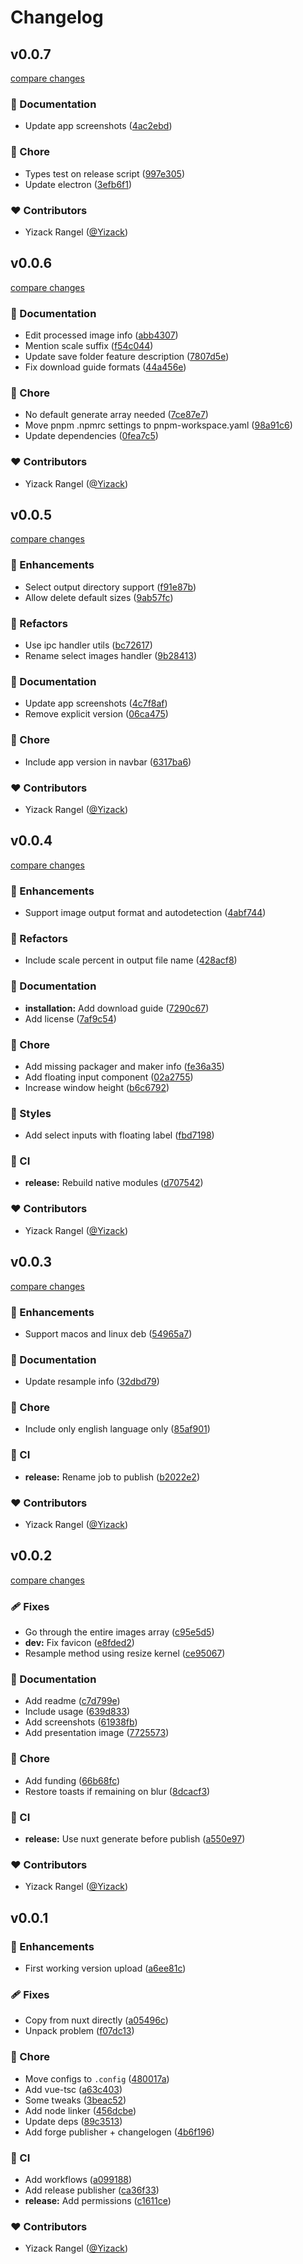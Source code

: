 # Changelog


## v0.0.7

[compare changes](https://github.com/Yizack/emotes-resizer/compare/v0.0.6...v0.0.7)

### 📖 Documentation

- Update app screenshots ([4ac2ebd](https://github.com/Yizack/emotes-resizer/commit/4ac2ebd))

### 🏡 Chore

- Types test on release script ([997e305](https://github.com/Yizack/emotes-resizer/commit/997e305))
- Update electron ([3efb6f1](https://github.com/Yizack/emotes-resizer/commit/3efb6f1))

### ❤️ Contributors

- Yizack Rangel ([@Yizack](https://github.com/Yizack))

## v0.0.6

[compare changes](https://github.com/Yizack/emotes-resizer/compare/v0.0.5...v0.0.6)

### 📖 Documentation

- Edit processed image info ([abb4307](https://github.com/Yizack/emotes-resizer/commit/abb4307))
- Mention scale suffix ([f54c044](https://github.com/Yizack/emotes-resizer/commit/f54c044))
- Update save folder feature description ([7807d5e](https://github.com/Yizack/emotes-resizer/commit/7807d5e))
- Fix download guide formats ([44a456e](https://github.com/Yizack/emotes-resizer/commit/44a456e))

### 🏡 Chore

- No default generate array needed ([7ce87e7](https://github.com/Yizack/emotes-resizer/commit/7ce87e7))
- Move pnpm .npmrc settings to pnpm-workspace.yaml ([98a91c6](https://github.com/Yizack/emotes-resizer/commit/98a91c6))
- Update dependencies ([0fea7c5](https://github.com/Yizack/emotes-resizer/commit/0fea7c5))

### ❤️ Contributors

- Yizack Rangel ([@Yizack](https://github.com/Yizack))

## v0.0.5

[compare changes](https://github.com/Yizack/emotes-resizer/compare/v0.0.4...v0.0.5)

### 🚀 Enhancements

- Select output directory support ([f91e87b](https://github.com/Yizack/emotes-resizer/commit/f91e87b))
- Allow delete default sizes ([9ab57fc](https://github.com/Yizack/emotes-resizer/commit/9ab57fc))

### 💅 Refactors

- Use ipc handler utils ([bc72617](https://github.com/Yizack/emotes-resizer/commit/bc72617))
- Rename select images handler ([9b28413](https://github.com/Yizack/emotes-resizer/commit/9b28413))

### 📖 Documentation

- Update app screenshots ([4c7f8af](https://github.com/Yizack/emotes-resizer/commit/4c7f8af))
- Remove explicit version ([06ca475](https://github.com/Yizack/emotes-resizer/commit/06ca475))

### 🏡 Chore

- Include app version in navbar ([6317ba6](https://github.com/Yizack/emotes-resizer/commit/6317ba6))

### ❤️ Contributors

- Yizack Rangel ([@Yizack](https://github.com/Yizack))

## v0.0.4

[compare changes](https://github.com/Yizack/emotes-resizer/compare/v0.0.3...v0.0.4)

### 🚀 Enhancements

- Support image output format and autodetection ([4abf744](https://github.com/Yizack/emotes-resizer/commit/4abf744))

### 💅 Refactors

- Include scale percent in output file name ([428acf8](https://github.com/Yizack/emotes-resizer/commit/428acf8))

### 📖 Documentation

- **installation:** Add download guide ([7290c67](https://github.com/Yizack/emotes-resizer/commit/7290c67))
- Add license ([7af9c54](https://github.com/Yizack/emotes-resizer/commit/7af9c54))

### 🏡 Chore

- Add missing packager and maker info ([fe36a35](https://github.com/Yizack/emotes-resizer/commit/fe36a35))
- Add floating input component ([02a2755](https://github.com/Yizack/emotes-resizer/commit/02a2755))
- Increase window height ([b6c6792](https://github.com/Yizack/emotes-resizer/commit/b6c6792))

### 🎨 Styles

- Add select inputs with floating label ([fbd7198](https://github.com/Yizack/emotes-resizer/commit/fbd7198))

### 🤖 CI

- **release:** Rebuild native modules ([d707542](https://github.com/Yizack/emotes-resizer/commit/d707542))

### ❤️ Contributors

- Yizack Rangel ([@Yizack](https://github.com/Yizack))

## v0.0.3

[compare changes](https://github.com/Yizack/emotes-resizer/compare/v0.0.2...v0.0.3)

### 🚀 Enhancements

- Support macos and linux deb ([54965a7](https://github.com/Yizack/emotes-resizer/commit/54965a7))

### 📖 Documentation

- Update resample info ([32dbd79](https://github.com/Yizack/emotes-resizer/commit/32dbd79))

### 🏡 Chore

- Include only english language only ([85af901](https://github.com/Yizack/emotes-resizer/commit/85af901))

### 🤖 CI

- **release:** Rename job to publish ([b2022e2](https://github.com/Yizack/emotes-resizer/commit/b2022e2))

### ❤️ Contributors

- Yizack Rangel ([@Yizack](https://github.com/Yizack))

## v0.0.2

[compare changes](https://github.com/Yizack/emotes-resizer/compare/v0.0.1...v0.0.2)

### 🩹 Fixes

- Go through the entire images array ([c95e5d5](https://github.com/Yizack/emotes-resizer/commit/c95e5d5))
- **dev:** Fix favicon ([e8fded2](https://github.com/Yizack/emotes-resizer/commit/e8fded2))
- Resample method using resize kernel ([ce95067](https://github.com/Yizack/emotes-resizer/commit/ce95067))

### 📖 Documentation

- Add readme ([c7d799e](https://github.com/Yizack/emotes-resizer/commit/c7d799e))
- Include usage ([639d833](https://github.com/Yizack/emotes-resizer/commit/639d833))
- Add screenshots ([61938fb](https://github.com/Yizack/emotes-resizer/commit/61938fb))
- Add presentation image ([7725573](https://github.com/Yizack/emotes-resizer/commit/7725573))

### 🏡 Chore

- Add funding ([66b68fc](https://github.com/Yizack/emotes-resizer/commit/66b68fc))
- Restore toasts if remaining on blur ([8dcacf3](https://github.com/Yizack/emotes-resizer/commit/8dcacf3))

### 🤖 CI

- **release:** Use nuxt generate before publish ([a550e97](https://github.com/Yizack/emotes-resizer/commit/a550e97))

### ❤️ Contributors

- Yizack Rangel ([@Yizack](https://github.com/Yizack))

## v0.0.1


### 🚀 Enhancements

- First working version upload ([a6ee81c](https://github.com/Yizack/emotes-resizer/commit/a6ee81c))

### 🩹 Fixes

- Copy from nuxt directly ([a05496c](https://github.com/Yizack/emotes-resizer/commit/a05496c))
- Unpack problem ([f07dc13](https://github.com/Yizack/emotes-resizer/commit/f07dc13))

### 🏡 Chore

- Move configs to `.config` ([480017a](https://github.com/Yizack/emotes-resizer/commit/480017a))
- Add vue-tsc ([a63c403](https://github.com/Yizack/emotes-resizer/commit/a63c403))
- Some tweaks ([3beac52](https://github.com/Yizack/emotes-resizer/commit/3beac52))
- Add node linker ([456dcbe](https://github.com/Yizack/emotes-resizer/commit/456dcbe))
- Update deps ([89c3513](https://github.com/Yizack/emotes-resizer/commit/89c3513))
- Add forge publisher + changelogen ([4b6f196](https://github.com/Yizack/emotes-resizer/commit/4b6f196))

### 🤖 CI

- Add workflows ([a099188](https://github.com/Yizack/emotes-resizer/commit/a099188))
- Add release publisher ([ca36f33](https://github.com/Yizack/emotes-resizer/commit/ca36f33))
- **release:** Add permissions ([c1611ce](https://github.com/Yizack/emotes-resizer/commit/c1611ce))

### ❤️ Contributors

- Yizack Rangel ([@Yizack](https://github.com/Yizack))

